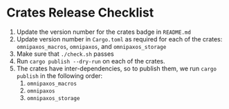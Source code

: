 # Crates Release Checklist
1. Update the version number for the crates badge in `README.md`
2. Update version number in `Cargo.toml` as required for each of the crates: `omnipaxos_macros`, `omnipaxos`, and `omnipaxos_storage` 
3. Make sure that `./check.sh` passes
4. Run `cargo publish --dry-run` on each of the crates.
5. The crates have inter-dependencies, so to publish them, we run `cargo publish` in the following order: 
   1. `omnipaxos_macros`
   2. `omnipaxos`
   3. `omnipaxos_storage`